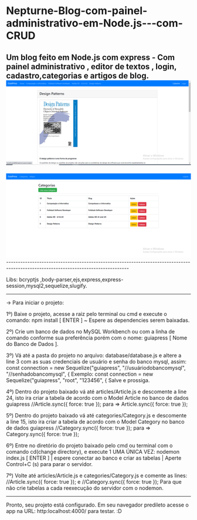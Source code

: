 # Nepturne-Blog-com-painel-administrativo-em-Node.js---com-CRUD
Um blog feito em Node.js com express - Com painel administrativo , editor de textos , login, cadastro,categorias e artigos de blog.
<img src="https://raw.githubusercontent.com/Nepturne/images_projects/main/blog.png" />
----------------------------------------------------------------------------------------------------------------------------------
<img src="https://raw.githubusercontent.com/Nepturne/images_projects/main/blog2.png" />
----------------------------------------------------------------------------------------------------------------------------------

Libs: bcryptjs ,body-parser,ejs,express,express-session,mysql2,sequelize,slugify.

----------------------------------------------------------------------------------------------------------------------------------
-> Para iniciar o projeto:

1º) Baixe o projeto, acesse a raiz pelo terminal ou cmd e execute o comando: npm install [ ENTER ] ~ Espere as dependencies serem baixadas.

2º) Crie um banco de dados no MySQL Workbench ou com a linha de comando conforme sua preferência porém com o nome: guiapress [ Nome do Banco de Dados ].

3º) Vá até a pasta do projeto no arquivo: database/database.js e altere a line 3 com as suas credenciais de usuário e senha do banco mysql, assim:
const connection = new Sequelize("guiapress", "//usuáriodobancomysql", "//senhadobancomysql", {
Exemplo: const connection = new Sequelize("guiapress", "root", "123456", {
Salve e prossiga.

4º) Dentro do projeto baixado vá até articles/Article.js e descomente a line 24, isto ira criar a tabela de acordo com o Model Article no banco de dados guiapress
//Article.sync({ force: true }); para => Article.sync({ force: true });

5º) Dentro do projeto baixado vá até categories/Category.js e descomente a line 15, isto ira criar a tabela de acordo com o Model Category no banco de dados guiapress
//Category.sync({ force: true }); para => Category.sync({ force: true });

6º) Entre no diretório do projeto baixado pelo cmd ou terminal com o comando cd(change directory), e execute 1 UMA ÚNICA VEZ: 
nodemon index.js [ ENTER ]  | espere conectar ao banco e criar as tabelas | Aperte Control+C (s)  para parar o servidor.

7º) Volte até articles/Article.js e categories/Category.js e comente as lines:
//Article.sync({ force: true });
e
//Category.sync({ force: true });
Para que não crie tabelas a cada reexecução do servidor com o nodemon.

-----------------------------------------------------------------------------------------------------------------------------------

Pronto, seu projeto está configurado.
Em seu navegador predileto acesse o app na URL: http:localhost:4000/ para testar. :D
